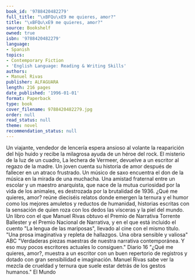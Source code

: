 ```yaml
---
book_id: '9788420482279'
full_title: "\xBFQu\xE9 me quieres, amor?"
title: "\xBFQu\xE9 me quieres, amor?"
source: Bookshelf
owned: true
isbn: '9788420482279'
language:
- Spanish
topics:
- Contemporary Fiction
- 'English Language: Reading & Writing Skills'
authors:
- Manuel Rivas
publisher: ALFAGUARA
length: 216 pages
date_published: '1996-01-01'
format: Paperback
type: book
cover_filename: 9788420482279.jpg
order: null
read_status: null
theme: novel
recommendation_status: null
---
```

Un viajante, vendedor de lencería espera ansioso al volante la reaparición del hijo huido y recibe la milagrosa ayuda de un héroe del rock. El misterio de la luz de un cuadro, La lechera de Vermeer, devuelve a un escritor al regazo de la madre. Un joven cuenta su historia de amor después de fallecer en un atraco frustrado. Un músico de saxo encuentra el don de la música en la mirada de una muchacha. Una amistad fraternal entre un escolar y un maestro anarquista, que nace de la mutua curiosidad por la vida de los animales, es destrozada por la brutalidad de 1936. ¿Qué me quieres, amor? reúne dieciséis relatos donde emergen la ternura y el humor como los mejores amuletos y reductos de humanidad, historias escritas con la sensación de quien roza con los dedos las vísceras y la piel del mundo. Un libro con el que Manuel Rivas obtuvo el Premio de Narrativa Torrente Ballester y el Premio Nacional de Narrativa, y en el que está incluido el cuento "La lengua de las mariposas", llevado al cine con el mismo título. "Una prosa imaginativa y repleta de hallazgos. Una obra sensible y valiosa" ABC "Verdaderas piezas maestras de nuestra narrativa contemporánea. Y eso muy pocos escritores actuales lo consiguen." Diario 16 "¿Qué me quieres, amor?, muestra a un escritor con un buen repertorio de registros y dotado con gran sensibilidad e imaginación. Manuel Rivas sabe ver la mezcla de crueldad y ternura que suele estar detrás de los gestos humanos." El Mundo
